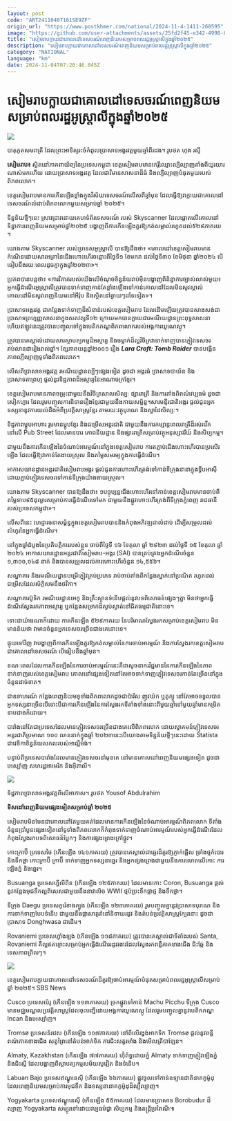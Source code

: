 ```yaml
---
layout: post
code: "ART24110407161SE9ZF"
origin_url: "https://www.postkhmer.com/national/2024-11-4-1411-260595"
image: "https://github.com/user-attachments/assets/25fd2f45-e342-4998-8807-5a8c98aca1ed"
title: "សៀមរាប​ក្លាយ​ជាគោលដៅ​​ទេសចរណ៍ពេញនិយម​សម្រាប់ពលរដ្ឋ​​អូស្ត្រាលី​ក្នុង​ឆ្នាំ​២០២៥"
description: "​​សៀមរាប​ក្លាយ​ជាគោលដៅ​​ទេសចរណ៍ពេញនិយម​សម្រាប់ពលរដ្ឋ​​អូស្ត្រាលី​ក្នុង​ឆ្នាំ​២០២៥​"
category: "NATIONAL"
language: "km"
date: 2024-11-04T07:20:46.045Z
---
```


# សៀមរាប​ក្លាយ​ជាគោលដៅ​​ទេសចរណ៍ពេញនិយម​សម្រាប់ពលរដ្ឋ​​អូស្ត្រាលី​ក្នុង​ឆ្នាំ​២០២៥

![](https://github.com/user-attachments/assets/6af2322e-7750-488d-a8eb-16fdd50e74a3)

បាតុភូត​សមរាត្រី​ ដែល​ព្រះ​អាទិត្យ​រះ​ចំកំពូល​ប្រាសាទ​អង្គរវត្ដ​មួយ​ឆ្នាំ​ពីរ​ដង​។ រូបថត ហុង រស្មី​​

**សៀមរាប​៖** ស្ថិត​នៅ​ភាគ​ពាយ័ព្យ​នៃ​ប្រទេស​កម្ពុជា ខេត្តសៀមរាប​មានកេរ្តិ៍ឈ្មោះ​ល្បីល្បាញ​តាំងពី​យូរយារ​ណាស់​មកហើយ ដោយ​​ប្រាសាទអង្គរវត្ត ដែលជា​វិមាន​សាសនា​ដ៏​ធំ និង​ល្បីល្បាញ​បំផុត​មួយ​របស់​ពិភពលោក​។​

ខេត្តសៀមរាប​​មានការ​កើនឡើង​ខ្លាំង​​ក្នុង​វិស័យ​ទេសចរណ៍លើស​ពី​​ឆ្នាំមុន ដែល​ធ្វើឱ្យ​វា​ក្លាយជា​គោលដៅ​ទេសចរណ៍​លំដាប់​ពិភពលោក​មួយ​សម្រាប់​ឆ្នាំ ២០២៥​​។​

​ទិន្នន័យ​ថ្មីៗ​នេះ ស្រាវជ្រាវ​ដោយ​គេហទំព័រ​ទេសចរណ៍​ របស់​ Skyscanner ដែល​ផ្ដោតលើ​គោលដៅ​​ទិន្នាការ​ពេញនិយម​សម្រាប់​ឆ្នាំ​២០២៥​​ បង្ហាញ​ពី​ការកើនឡើង​គួរឱ្យកត់សម្គាល់រហូតដល់​ ៥២៩​ភាគរយ​​។

​យោងតាម Skyscanner របស់​ប្រទេស​អូស្ត្រាលី បាន​ឱ្យដឹងថា​៖ «​​គោលដៅ​ខេត្ដ​សៀមរាប​មាន​កំណើន​ដោយសារ​អត្រា​នៃ​​ជើងហោះហើរ​ចន្លោះ​ពីថ្ងៃ​ទី១ ខែមករា ដល់​ថ្ងៃទី៣០ ខែមិថុនា ឆ្នាំ២០២៤ ​បើ​ធៀប​នឹង​រយៈពេល​ដូចគ្នា​ក្នុង​ឆ្នាំ២០២៣»​។​

​ប្រភព​បាន​បន្ដ​ថា៖ «​ការវិភាគ​របស់​យើង​លើ​ចំណុច​ទិន្នន័យ​រាប់ម៉ឺន​បង្ហាញ​ពី​និន្នាការ​ច្បាស់លាស់​មួយ​៖ អ្នកធ្វើដំណើរ​អូស្ត្រាលី​ត្រូវបាន​ទាក់ទាញ​កាន់តែខ្លាំង​ឡើងទៅ​កាន់​គោលដៅ​ដែល​មិនសូវ​ស្គាល់ គោលដៅ​មិនសូវ​ពេញ​និយម​​នៅ​អឺរ៉ុប និងស្ថិត​នៅ​ឆ្ងាយ​ៗ​ដទៃ​ទៀត​»។​

​ប្រាសាទអង្គរវត្ត ជា​កន្លែង​ទាក់ទាញ​ដ៏​សំខាន់​របស់​ខេត្តសៀមរាប ដែល​ដើមឡើយ​ត្រូវបាន​សាងសង់​ជា​ប្រាសាទព្រហ្មញ្ញ​សាសនា​​ក្នុង​សតវត្ស​ទី១២ ក្រោយមក​បានក្លាយ​ជារ​មណី​យ​ដ្ឋា​ន​ព្រះពុទ្ធសាសនា ហើយ​ឥឡូវនេះ​ត្រូវបាន​បញ្ចូល​ទៅក្នុង​បេតិកភណ្ឌ​ពិភពលោក​របស់​អង្គការ​យូណេស្កូ​។​

​ត្រូវបាន​គេ​ស្គាល់​ដោយសារ​ស្ថាបត្យកម្ម​ដ៏​អស្ចារ្យ និង​ចម្លាក់​ដ៏ល្អ​វិចិត្រ​ វា​ទាក់ទាញ​បានភ្ញៀវ​ទេសចរ​​រាប់លាន​ជា​រៀងរាល់ឆ្នាំ​។ ខ្សែភាពយន្ត​ឆ្នាំ២០០១ រឿង _**Lara Croft: Tomb Raider**_ បាន​បង្កើន​ភាពល្បីល្បាញ​ទូទាំង​ពិភពលោក​។​

​លើសពី​ប្រាសាទអង្គរវត្ត រមណីយដ្ឋាន​ល្បីៗ​ផ្សេងទៀត​ ដូចជា អង្គរធំ ប្រាសាទបាយ័ន និង​ប្រាសាទតាព្រហ្ម ផ្តល់នូវ​ទិដ្ឋភាព​ដ៏​អស្ចារ្យ​នៃ​អាណាចក្រ​ខ្មែរ​។​

​ខេត្តសៀមរាប​មាន​ភាព​ចម្រុះ​ជាមួយនឹង​វិចិត្រសាល​សិល្បៈ ផ្សារ​រាត្រី និង​ការតាំង​ពិ​ពណ៌​វប្បធម៌​ ដូចជា សៀក​ហ្វារ ដែល​រួមបញ្ចូល​ការនិទាន​រឿង​ខ្មែរ​ជាមួយនឹង​កាយសម្ព័ន្ធ​។​សារមន្ទីរ​ជាតិ​អង្គរ ផ្តល់ជូន​អ្នកទស្សនា​នូវ​ការយល់ដឹង​អំពី​ប្រវត្តិសាស្ត្រ​ខ្មែរ តាមរយៈ​វត្ថុ​បុរាណ និង​ស្នាដៃ​សិល្បៈ​​។​

​ទិដ្ឋភាព​ម្ហូបអាហារ ​រួមមាន​ម្ហូប​ខ្មែរ​ និង​ជម្រើស​អន្តរជាតិ ជាមួយនឹង​ការកម្សាន្ត​ពេល​រាត្រី​ដ៏​រស់​រវើក​នៅលើ Pub Street ដែលមាន​បារ ភោជនីយដ្ឋាន និង​ផ្សារ​រាត្រី​សម្រាប់​វត្ថុ​អនុស្សាវរីយ៍ និង​សិប្បកម្ម​។​

​ជាមួយនឹង​ការកើនឡើង​នៃ​ចំណាប់អារម្មណ៍​នៅក្នុង​ខេត្តសៀមរាប ការតភ្ជាប់​ជើងហោះហើរ​បាន​ប្រសើរឡើង ដែល​ធ្វើឱ្យ​វា​កាន់តែ​ងាយស្រួល និង​តម្លៃ​សមរម្យ​ក្នុងការ​ធ្វើដំណើរ​។​

​អាកាសយានដ្ឋាន​អន្តរជាតិ​សៀមរាប​អង្គរ ផ្តល់ជូន​ការហោះហើរ​ត្រង់​ទៅកាន់​ទីក្រុង​នានា​ក្នុង​ទ្វីបអាស៊ី ដោយ​ភ្ជាប់​ភ្ញៀវទេសចរ​ទៅកាន់​ទីក្រុង​យ៉ាង​ងាយស្រួល​។​

​យោងតាម Skyscanner បានឱ្យដឹងថា៖ ១​បច្ចុប្បន្ន​ជើងហោះហើរ​ទៅកាន់​ខេត្តសៀមរាប​មាន​ចាប់ពី​តម្លៃ​ទាប​ ៩៥ដុល្លារ​សម្រាប់​ការធ្វើដំណើរ​ទៅមក ជាមួយនឹង​ផ្លូវ​ហោះហើរ​ត្រង់​ពី​ទីក្រុង​ភ្នំពេញ រាជធានី​របស់​ប្រទេស​កម្ពុជា»​។​

​លើសពីនេះ ហេដ្ឋារចនាសម្ព័ន្ធ​ក្នុង​ខេត្តសៀមរាប​បាននិងកំពុង​អភិវឌ្ឍ​ជា​លំដាប់ ដើម្បី​សម្រួល​ដល់​លំហូរ​នៃ​អ្នកធ្វើដំណើរ​។​

​នៅក្នុង​ឆ្នាំ​ដំបូង​នៃ​ប្រតិបត្តិការ​របស់ខ្លួន ចាប់ពី​ថ្ងៃទី ១៦ ខែតុលា ឆ្នាំ ២៩២៣ ដល់​ថ្ងៃទី ១៥ ខែតុលា ឆ្នាំ ២០២៤ អាកាសយានដ្ឋាន​អន្តរជាតិ​សៀមរាប​-​អង្គរ (SAI) បាន​គ្រប់គ្រង​អ្នកដំណើរ​ចំនួន ១,៣០០,០៤៨ នាក់ និង​បាន​សម្រួល​ដល់​ការហោះហើរ​ចំនួន ១៤,៥៥៦។​

​សណ្ឋាគារ និង​រមណីយដ្ឋាន​បម្រើ​ភ្ញៀវ​គ្រប់​ប្រភេទ រាប់​ចាប់តាំងពី​កន្លែង​ស្នាក់នៅ​ប្រណិត រហូតដល់​ជម្រើស​ដែល​ស័ក្តិសម​នឹង​ថវិកា​។​

​សណ្ឋាគារ​ប៊ូ​ទិ​ក រមណីយដ្ឋាន​អេកូ និង​គ្រឹះស្ថាន​ទំនើប​ផ្តល់នូវ​បទពិសោធន៍​ផ្សេងៗ​គ្នា មិន​ថា​អ្នកធ្វើដំណើរ​ស្វែងរក​ភាព​អស្ចារ្យ ឬ​កន្លែង​សម្រាក​ដ៏​ស្ងប់ស្ងាត់​នៅ​ជិត​ធម្មជាតិ​នោះទេ​។​

​ទោះជា​យ៉ាងណាក៏ដោយ ការកើនឡើង ៥២៩ភាគរយ​ នៃ​បរិមាណ​ស្វែងរក​សម្រាប់​ខេត្តសៀមរាប មិន​មានន័យថា ​វា​មាន​ចំនួន​អ្នកទេសចរ​ច្រើនជាងគេ​នោះទេ​។

ផ្ទុយទៅវិញ វា​បង្ហាញ​ពី​ការកើនឡើង​គួរឱ្យកត់សម្គាល់​នៃ​ការចាប់អារម្មណ៍ និង​ការស្វែងរក​ខេត្តសៀមរាប​ជា​គោលដៅ​ទេសចរណ៍ បើ​ធៀប​នឹង​ឆ្នាំមុន​។​

​ខណៈពេលដែល​ការកើនឡើង​នៃ​ការចាប់អារម្មណ៍​នេះ​គឺជា​សូចនាករ​វិជ្ជមាន​នៃ​ការកើនឡើង​នៃ​ភាព​ទាក់ទាញ​របស់​ខេត្តសៀមរាប គោលដៅ​ផ្សេងទៀត​នៅតែ​អាច​ទាក់ទាញ​ភ្ញៀវទេសចរ​កាន់តែច្រើន​នៅក្នុង​ចំនួន​ដាច់ខាត​។​

​ជា​ឧទាហរណ៍ កន្លែង​ពេញនិយម​ទូទាំង​ពិភពលោក​ដូចជា​ប៉ារីស ញូវយ៉ក ឬ​តូ​ក្យូ នៅតែ​អាច​ទទួលបាន​អ្នកទស្សនា​ច្រើន​ បើទោះបីជា​ការកើនឡើង​នៃ​ការស្វែងរក​ទីតាំង​ទាំង​នោះ​ពីមួយ​ឆ្នាំទៅ​មួយឆ្នាំ​មា​នក​ម្រិ​ត​ទាប​ជាង​ក៏ដោយ​។​

​​បារាំង​នៅតែ​ជា​ប្រទេស​ដែលមានភ្ញៀវ​ទេសចរ​​ច្រើនជាងគេ​លើ​ពិភពលោក ដោយ​ស្វាគមន៍​ភ្ញៀវទេសចរ​អន្តរជាតិ​ប្រមាណ ១០០​ លាន​នាក់​ក្នុង​ឆ្នាំ ២០២៣​ នេះ​បើ​យោងតាម​ទិន្នន័យ​ថ្មីៗ​នេះ​ដោយ Statista ​ជា​វេទិកា​ទិន្នន័យ​សកល​របស់​អាល្លឺម៉ង់​។​

​បន្ទាប់​ពី​​ប្រទេស​បារាំង​ដែល​មាន​ភ្ញៀវ​ទេសចរ​នាំមុខគេ នៅមាន​​គោលដៅ​ពេញនិយម​ផ្សេងទៀត​ ដូចជា​ អេ​ស្ប៉ា​ញ សហរដ្ឋអាមេរិក និង​អ៊ីតាលី។

![](https://github.com/user-attachments/assets/f179f6c6-498b-448e-a6bc-a4055acd8ef8)

ទិដ្ឋភាព​ប្រាសាទ​អង្គរវត្ដ​ពីលើ​អាកាស​​។ រូបថត Yousof Abdulrahim

**ទិសដៅ​ពេញនិយម​ផ្សេងទៀត​សម្រាប់​ឆ្នាំ ២០២៥**

​សៀមរាប​មិនមែនជា​គោលដៅ​តែមួយគត់​ដែលមាន​​ការកើនឡើង​នៃ​ចំណាប់អារម្មណ៍​ពិភពលោក ទីតាំង​ចំនួន​ប្រាំបួន​ផ្សេងទៀត​នៅ​ទូទាំង​ពិភពលោក​ក៏​កំពុង​ទាក់ទាញ​ចំណាប់អារម្មណ៍​របស់​អ្នកធ្វើដំណើរ​ដែល​កំពុង​ស្វែងរក​បទពិសោធន៍​ប្លែកៗ និង​ការ​ផ្សងព្រេង​ក្រៅ​ផ្លូវ​។​

​កោះក្រាប៊ី​ ប្រទេស​ថៃ (កើនឡើង ១៤១​ភាគរយ​) ​ត្រូវបាន​គេ​ស្គាល់​​ជា​ឆ្នេរ​ដ៏​គួរឱ្យភ្ញាក់ផ្អើល ច្រាំង​ថ្មកំបោរ និង​ទឹកថ្លា កោះក្រាប៊ី ក្រាប៊ី​ ទាក់ទាញ​អ្នកទស្សនា​ឆ្នេរ និង​អ្នក​ផ្សងព្រេង​ជាមួយនឹង​ការ​លោត​លើ​កោះ ការឡើង​ភ្នំ និង​ឆ្នេរ។​

Busuanga ប្រទេស​ហ្វីលីពីន (កើនឡើង ១២៥​ភាគរយ​) ដែល​មាន​​កោះ Coron, Busuanga ផ្តល់នូវ​កន្លែង​មុជទឹកល្អពិសេស​ជាមួយនឹង​នាវា​លិច WWII ថ្ម​ប៉ប្រះ​ទឹក​ផ្កាថ្ម និង​ទឹកថ្លា​។​

​ទីក្រុង Daegu ប្រទេស​កូរ៉េខាងត្បូង (កើនឡើង ១២៣​ភាគរយ​) រួមបញ្ចូល​គ្នា​នូវ​ប្រាសាទបុរាណ និង​ការទាក់ទាញ​បែប​ទំនើប ជាមួយនឹង​ផ្កា​សាគូ​រ៉ា​នៅ​និ​ទាឃ​រដូវ និង​តំបន់​ប្រវត្តិសាស្ត្រ​ក្បែរ​នោះ ដូចជា​ប្រាសាទ Donghwasa ជាដើម​។​

Rovaniemi ប្រទេស​ហ្វាំ​ង​ឡង់ (កើនឡើង ១១៨​ភាគរយ​) ​​ត្រូវបាន​គេ​ស្គាល់​​ជាទីតាំង​​របស់ Santa, Rovaniemi គឺ​ល្អឥតខ្ចោះ​សម្រាប់​អ្នកធ្វើដំណើរ​រដូវរងា​រ​ដែល​ស្វែងរក​ពន្លឺ​ភាគ​ខាងជើង ជិះ​ឆ្កែ និង​ទេសភាព​ព្រិលៗ​។​

![](https://github.com/user-attachments/assets/c0f640c7-766e-4916-94c7-7f6d24bd3db6)

ខេត្តសៀមរាប​​ក្លាយ​ជា​គោលដៅ​​ទេសចរណ៍ដ៏គួរ​ឱ្យ​ចាប់​អារម្មណ៍​បំផុត​សម្រាប់​ពលរដ្ឋ​អូស្ដ្រាលី​​សម្រាប់​ឆ្នាំ ២០២៥​​។​ ​SBS News

Cusco ប្រទេស​ប៉េ​រូ (កើនឡើង ១១៣​ភាគរយ​) ច្រក​ផ្លូវ​ទៅកាន់ Machu Picchu ទីក្រុង Cusco មាន​មជ្ឈមណ្ឌល​ប្រវត្តិសាស្ត្រ​ដែល​ចុះបញ្ជី​ដោយ​អង្គការ​យូណេស្កូ ដែល​រួមបញ្ចូល​គ្នា​នូវ​បេតិកភណ្ឌ Incan និង​អេ​ស្ប៉ា​ញ​។​

Tromsø ប្រទេស​ន័​រវេ​ស (កើនឡើង ១០៧​ភាគរយ​) នៅ​ពីលើ​រង្វង់​អាក​ទិ​ក Tromsø ផ្តល់នូវ​ពន្លឺ​ពណ៌ភាគ​ខាងជើង សត្វព្រៃ​នៅ​តំបន់​អាក់​ទិ​ក ការ​ជិះ​សត្វ​រមាំង និង​មើល​ត្រី​បា​ឡែ​ន​។​

Almaty, Kazakhstan (កើនឡើង ៧៧ភាគរយ​) ហ៊ុំព័ទ្ធ​ដោយ​ភ្នំ​ Almaty ទាក់ទាញភ្ញៀវ​ឡើង​ភ្នំ និង​ជិះ​ស្គី ដែល​បង្ហាញ​ពី​ស្ថាបត្យកម្ម​សម័យ​សូ​វៀត និង​ទំនើប​។​

Labuan Bajo ប្រទេស​ឥណ្ឌូនេស៊ី (កើនឡើង ៦៦ភាគរយ​) ផ្លូវ​ចូលទៅ​កាន់​ឧទ្យាន​ជាតិនាគ​កូម៉ូដុ ដែល​​ពេញនិយម​សម្រាប់​ការ​មុជទឹក និង​ទស្សនា​នាគ​កូម៉ូដុ​ដ៏​ល្បីល្បាញ​។​

Yogyakarta ប្រទេស​ឥណ្ឌូនេស៊ី (កើនឡើង​ ៥៥ភាគរយ​) ដែល​មាន​​ប្រាសាទ Borobudur ដ៏​ល្បាញ Yogyakarta សម្បូរ​ទៅដោយ​វប្បធម៌​ជ្វា សិប្បកម្ម និង​តន្ត្រី​ប្រពៃណី​៕